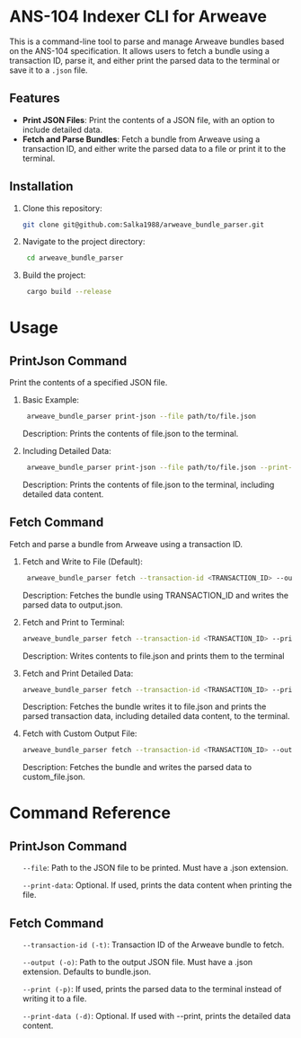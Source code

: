 # ANS-104 Indexer CLI for Arweave


This is a command-line tool to parse and manage Arweave bundles based on the ANS-104 specification. It allows users to fetch a bundle using a transaction ID, parse it, and either print the parsed data to the terminal or save it to a `.json` file.

## Features

- **Print JSON Files**: Print the contents of a JSON file, with an option to include detailed data.
- **Fetch and Parse Bundles**: Fetch a bundle from Arweave using a transaction ID, and either write the parsed data to a file or print it to the terminal.


## Installation

1. Clone this repository:
   ```bash
   git clone git@github.com:Salka1988/arweave_bundle_parser.git
    ```

2. Navigate to the project directory:
   ```bash
    cd arweave_bundle_parser
    ```

3. Build the project:
   ```bash
    cargo build --release
    ```

# Usage

## PrintJson Command
   Print the contents of a specified JSON file.

1. Basic Example:
   ```bash
    arweave_bundle_parser print-json --file path/to/file.json
   ```
   Description: Prints the contents of file.json to the terminal.

2. Including Detailed Data:
    ```bash
     arweave_bundle_parser print-json --file path/to/file.json --print-data
    ```
   Description: Prints the contents of file.json to the terminal, including detailed data content.

## Fetch Command
   Fetch and parse a bundle from Arweave using a transaction ID.

1. Fetch and Write to File (Default):
   ```bash
    arweave_bundle_parser fetch --transaction-id <TRANSACTION_ID> --output path/to/output.json
   ```
    Description: Fetches the bundle using TRANSACTION_ID and writes the parsed data to output.json.

2. Fetch and Print to Terminal:
    ```bash
    arweave_bundle_parser fetch --transaction-id <TRANSACTION_ID> --print
    ```
   Description: Writes contents to file.json and prints them to the terminal

3. Fetch and Print Detailed Data:
    ```bash
   arweave_bundle_parser fetch --transaction-id <TRANSACTION_ID> --print --print-data
    ```
   Description: Fetches the bundle writes it to file.json and prints the parsed transaction data, including detailed data content, to the terminal.

4. Fetch with Custom Output File:
    ```bash
   arweave_bundle_parser fetch --transaction-id <TRANSACTION_ID> --output custom_file.json
    ```
   Description: Fetches the bundle and writes the parsed data to custom_file.json.


# Command Reference
## PrintJson Command
<ol>

`--file`: Path to the JSON file to be printed. Must have a .json extension.

`--print-data`: Optional. If used, prints the data content when printing the file.

</ol>

## Fetch Command
<ol>

`--transaction-id (-t)`: Transaction ID of the Arweave bundle to fetch.

`--output (-o)`: Path to the output JSON file. Must have a .json extension. Defaults to bundle.json.

`--print (-p)`: If used, prints the parsed data to the terminal instead of writing it to a file.

`--print-data (-d)`: Optional. If used with --print, prints the detailed data content.

</ol>